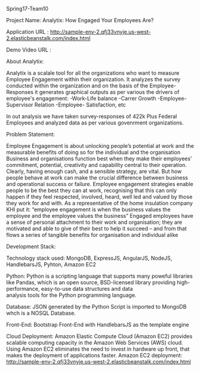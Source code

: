 Spring17-Team10

Project Name: Analytix: How Engaged Your Employees Are?

Application URL : http://sample-env-2.qfj33vnyje.us-west-2.elasticbeanstalk.com/index.html

Demo Video URL : 

About Analytix:

Analytix is a scalale tool for all the organizations who want to measure Employee Engagement within their organization. 
It analyzes the survey conducted within the organization and on the basis of the Employee-Responses it generates graphical outputs as per various the drivers of employee's engagement:
-Work-Life balance
-Carrer Growth
-Employee-Supervisor Relation
-Employee- Satisfaction, etc

In out analysis we have taken survey-responses of 422k Plus Federal Employees and analyzed data as per various govenrment organizations.

Problem Statement:

Employee Engagement is about unlocking people’s potential at work and the measurable benefits of doing so for the individual and the organisation
Business and organisations function best when they make their employees’ commitment, potential, creativity and capability central to their operation. Clearly, having enough cash, and a sensible strategy, are vital. But how people behave at work can make the crucial difference between business and operational success or failure. 
Employee engagement strategies enable people to be the best they can at work, recognising that this can only happen if they feel respected, involved, heard, well led and valued by those they work for and with. As a representative of the home insulation company KHI put it: “employee engagement is when the business values the employee and the employee values the business” 
Engaged employees have a sense of personal attachment to their work and organisation; they are motivated and able to give of their best to help it succeed – and from that flows a series of tangible benefits for organisation and individual alike

Development Stack:

Technology stack used: MongoDB, ExpressJS, AngularJS, NodeJS, HandlebarsJS, Pyhton, Amazon EC2

Python: Python is a scripting language that supports many poweful libraries like Pandas, which is an open source,
         BSD-licensed library providing high-performance, easy-to-use data structures and data  
         analysis tools for the Python programming language.

Database: JSON generated by the Python Script is imported to MongoDB whch is a NOSQL Database.

Front-End: Bootstrap Front-End with HandlebarsJS as the template engine

Cloud Deployment: Amazon Elastic Compute Cloud (Amazon EC2) provides scalable computing capacity in the Amazon Web Services (AWS) cloud. Using Amazon EC2 eliminates the need to invest in hardware up front, that makes the deployment of applications faster.
Amazon EC2 deployment: http://sample-env-2.qfj33vnyje.us-west-2.elasticbeanstalk.com/index.html
